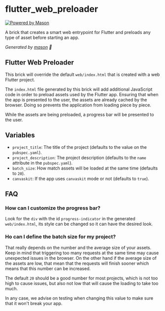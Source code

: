 # flutter_web_preloader

[![Powered by Mason](https://img.shields.io/endpoint?url=https%3A%2F%2Ftinyurl.com%2Fmason-badge)](https://github.com/felangel/mason)

A brick that creates a smart web entrypoint for Flutter and preloads any type of asset before starting an app.

_Generated by [mason][1] 🧱_

## Flutter Web Preloader

This brick will override the default `web/index.html` that is created with a web Flutter project.

The `index.html` file generated by this brick will add additional JavaScript code
in order to preload assets used by the Flutter app. Ensuring that when the app is
presented to the user, the assets are already cached by the browser. Doing so prevents
the application from loading piece by piece.

While the assets are being preloaded, a progress bar will be presented
to the user.

## Variables

 - `project_title`: The title of the project (defaults to the value on the `pubspec.yaml`).
 - `project_description`: The project description (defaults to the `name` attribute in the `pubspec.yaml`).
 - `batch_size`: How match assets will be loaded at the same time (defaults to `20`).
 - `canvaskit`: If the app uses `canvaskit` mode or not (defaults to `true`).

## FAQ

### How can I customize the progress bar?

Look for the `div` with the id `progress-indicator` in the generated
`web/index.html`, its style can be changed so it can have the desired look.

### Ho can I define the batch size for my project?

That really depends on the number and the average size of your assets. Keep in
mind that triggering too many requests at the same time may cause unexpected
issues in the browser. On the other hand if the average size of the assets are low,
that mean that the requests will finish sooner which means that this number can be
increased.

The default `20` should be a good number for most projects, which is not too high
to cause issues, but also not low that will cause the loading to take too much.

In any case, we advise on testing when changing this value to make sure that it
won't break your app.


[1]: https://github.com/felangel/mason
